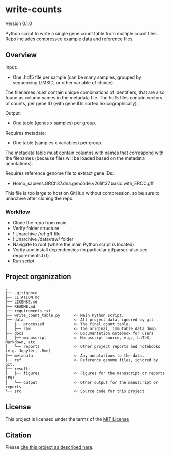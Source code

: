 # write-counts

Version 0.1.0

Python script to write a single gene count table from multiple count files. Repo includes compressed example data and reference files.

## Overview

Input:
- One .hdf5 file per sample (can be many samples, grouped by sequencing LIMSID, or other variable of choice).

The filenames *must* contain unique combinations of identifiers, that are also found as column names in the metadata file. The hdf5 files contain vectors of counts, per gene ID (with gene IDs sorted lexicographically).

Output:
- One table (genes x samples) per group.

Requires metadata:
- One table (samples x variables) per group. 

The metadata table must contain columns with names that correspond with the filenames (because files will be loaded based on the metadata annotations).

Requires reference genome file to extract gene IDs:
- Homo_sapiens.GRCh37.dna.gencode.v26lift37.basic.with_ERCC.gff 

This file is too large to host on GitHub without compression, so be sure to unarchive after cloning the repo.

### Workflow
- Clone the repo from main
- Verify folder structure
- ! Unarchive /ref gff file
- ! Unarchive /data/raw/ folder
- Navigate to root (where the main Python script is located)
- Verify and install dependencies (in particular gtfparser; also see requirements.txt)
- Run script

## Project organization

```
.
├── .gitignore
├── CITATION.md
├── LICENSE.md
├── README.md
├── requirements.txt
├── write_count_table.py      <- Main Python script.
├── data                      <- All project data, ignored by git
│   ├── processed             <- The final count table.
│   ├── raw                   <- The original, immutable data dump.
├── docs                      <- Documentation notebook for users 
│   ├── manuscript            <- Manuscript source, e.g., LaTeX, Markdown, etc. 
│   └── reports               <- Other project reports and notebooks (e.g. Jupyter, .Rmd)
├── metadata                  <- Any annotations to the data. 
├── ref                       <- Reference genome files, ignored by git.
├── results
│   ├── figures               <- Figures for the manuscript or reports (PG)
│   └── output                <- Other output for the manuscript or reports 
└── src                       <- Source code for this project 

```


## License

This project is licensed under the terms of the [MIT License](/LICENSE.md)

## Citation

Please [cite this project as described here](/CITATION.md).
